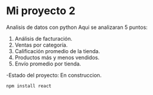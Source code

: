 <h1>Mi proyecto 2</h1>

Analisis de datos con python
Aqui se analizaran 5 puntos:
1. Análisis de facturación.
2. Ventas por categoría.
3. Calificación promedio de la tienda.
4. Productos más y menos vendidos.
5. Envío promedio por tienda.
   
-Estado del proyecto: En construccion.

```npm install react```
